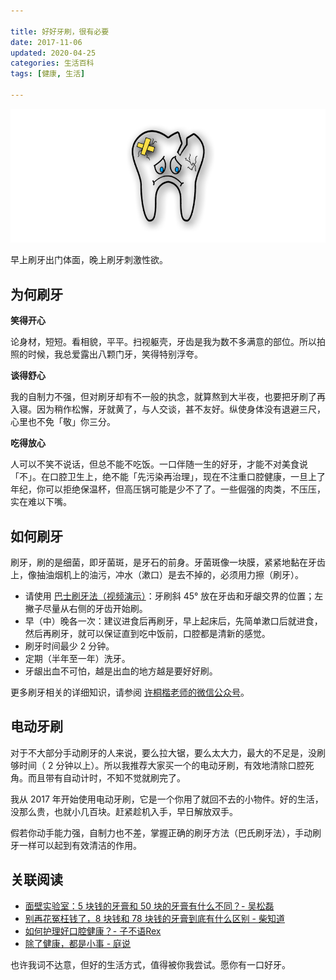 ```yaml
---

title: 好好牙刷，很有必要
date: 2017-11-06   
updated: 2020-04-25     
categories: 生活百科
tags: [健康, 生活] 

---
```


![broken-tooth](teeth/broken-tooth.png)

早上刷牙出门体面，晚上刷牙刺激性欲。

<!-- more -->



## 为何刷牙

**笑得开心**

论身材，短短。看相貌，平平。扫视躯壳，牙齿是我为数不多满意的部位。所以拍照的时候，我总爱露出八颗门牙，笑得特别浮夸。



**谈得舒心**

我的自制力不强，但对刷牙却有不一般的执念，就算熬到大半夜，也要把牙刷了再入寝。因为稍作松懈，牙就黄了，与人交谈，甚不友好。纵使身体没有退避三尺，心里也不免「敬」你三分。



**吃得放心**

人可以不笑不说话，但总不能不吃饭。一口伴随一生的好牙，才能不对美食说「不」。在口腔卫生上，绝不能「先污染再治理」，现在不注重口腔健康，一旦上了年纪，你可以拒绝保温杯，但高压锅可能是少不了了。一些倔强的肉类，不压压，实在难以下嘴。



## 如何刷牙

刷牙，刷的是细菌，即牙菌斑，是牙石的前身。牙菌斑像一块膜，紧紧地黏在牙齿上，像抽油烟机上的油污，冲水（漱口）是去不掉的，必须用力擦（刷牙）。

- 请使用 [巴士刷牙法（视频演示）](https://www.bilibili.com/s/video/BV1Hs411D7Pr?t=2m31s)：牙刷斜 45° 放在牙齿和牙龈交界的位置；左撇子尽量从右侧的牙齿开始刷。
- 早（中）晚各一次：建议进食后再刷牙，早上起床后，先简单漱口后就进食，然后再刷牙，就可以保证直到吃中饭前，口腔都是清新的感觉。
- 刷牙时间最少 2 分钟。
- 定期（半年至一年）洗牙。
- 牙龈出血不可怕，越是出血的地方越是要好好刷。



更多刷牙相关的详细知识，请参阅 [许桐楷老师的微信公众号](https://mp.weixin.qq.com/s/6nrlJzelAgsu31Z2wLXNjQ)。




## 电动牙刷


对于不大部分手动刷牙的人来说，要么拉大锯，要么太大力，最大的不足是，没刷够时间（ 2 分钟以上）。所以我推荐大家买一个的电动牙刷，有效地清除口腔死角。而且带有自动计时，不知不觉就刷完了。

我从 2017 年开始使用电动牙刷，它是一个你用了就回不去的小物件。好的生活，没那么贵，也就小几百块。赶紧趁机入手，早日解放双手。

假若你动手能力强，自制力也不差，掌握正确的刷牙方法（巴氏刷牙法），手动刷牙一样可以起到有效清洁的作用。



## 关联阅读

- [面壁实验室：5 块钱的牙膏和 50 块的牙膏有什么不同？- 吴松磊](https://b23.tv/av2482416)
- [别再花冤枉钱了，8 块钱和 78 块钱的牙膏到底有什么区别 - 柴知道](https://b23.tv/BZcAGt)
- [如何护理好口腔健康？- 子不语Rex](https://sspai.com/post/53604)
- [除了健康，都是小事 - 庭说](https://tingtalk.me/health/)



也许我词不达意，但好的生活方式，值得被你我尝试。愿你有一口好牙。
